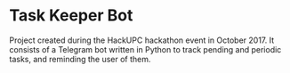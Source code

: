 # Task Keeper Bot

Project created during the HackUPC hackathon event in October 2017. It consists of a Telegram bot written in Python to track pending and periodic tasks, and reminding the user of them.

